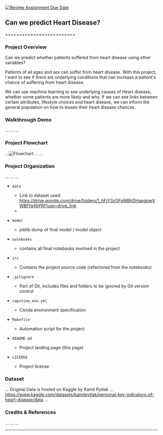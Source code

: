 [![Review Assignment Due Date](https://classroom.github.com/assets/deadline-readme-button-24ddc0f5d75046c5622901739e7c5dd533143b0c8e959d652212380cedb1ea36.svg)](https://classroom.github.com/a/0GBBWOiF)
## Can we predict Heart Disease?
=========================

### Project Overview

Can we predict whether patients suffered from heart disease using other variables?


Patients of all ages and sex can suffer from heart disease. With this project, I want to see if there are underlying conditions that can increase a patient's chance of suffering from heart disease.

We can use machine learning to see underlying causes of Heart disease, whether some patients are more likely and why. If we can see links between certain attributes, lifestyle choices and heart disease, we can inform the general population on how to lessen their heart disease chances.


### Walkthrough Demo

...
...
...

### Project Flowchart

...![Flowchart](~Desktop/flowchart.png)
...
...

### Project Organization

...
...
...

* `data` 
    - Link to dataset used: 
    https://drive.google.com/drive/folders/1_hFiY3zGFq9IBhDHapgpwVWBfYq4bYRI?usp=drive_link 
    - 

* `model`
    - joblib dump of final model / model object

* `notebooks`
    - contains all final notebooks involved in the project

* `src`
    - Contains the project source code (refactored from the notebooks)

* `.gitignore`
    - Part of Git, includes files and folders to be ignored by Git version control

* `capstine_env.yml`
    - Conda environment specification

* `Makefile`
    - Automation script for the project

* `README.md`
    - Project landing page (this page)

* `LICENSE`
    - Project license

### Dataset

... Original Data is hosted on Kaggle by Kamil Pytlak
... https://www.kaggle.com/datasets/kamilpytlak/personal-key-indicators-of-heart-disease/data 
...

### Credits & References

...
...
...

--------
